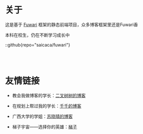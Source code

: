 # 关于

这是基于  [Fuwari](https://github.com/saicaca/fuwari)  框架的静态前端项目，众多博客框架里还是Fuwari香

本科在校生，仍在不断学习成长中

::github{repo="saicaca/fuwari"}

<br>

<br>

# 友情链接

- 教会我做博客的学长：[二叉树树的博客](https://afo.im/)

- 在规划上帮过我的学长：[千千的博客](https://sal-qianqian.icu/)

- 广西大学的学姐：[苏晓晴的博客](https://www.toubiec.cn/)

- 梯子宇宙——选择你的英雄：[梯子](https://guatizi.com/)